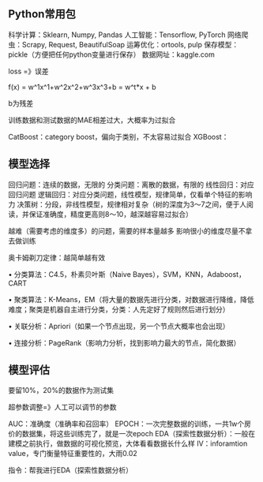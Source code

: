 ## Python常用包
科学计算：Sklearn, Numpy, Pandas
人工智能：Tensorflow, PyTorch
网络爬虫：Scrapy, Request, BeautifulSoap
运筹优化：ortools, pulp
保存模型：pickle（方便把任何python变量进行保存）
数据网址：kaggle.com

loss =》误差

f(x) = w^1x^1+w^2x^2+w^3x^3+b = w^t*x + b

b为残差

训练数据和测试数据的MAE相差过大，大概率为过拟合

CatBoost：category boost，偏向于类别，不太容易过拟合
XGBoost：
## 模型选择
回归问题：连续的数据，无限的
分类问题：离散的数据，有限的
线性回归：对应回归问题
逻辑回归：对应分类问题，线性模型，规律简单，仅看单个特征的影响力
决策树：分段，非线性模型，规律相对复杂（树的深度为3～7之间，便于人阅读，并保证准确度，精度更高则8～10，越深越容易过拟合）

越难（需要考虑的维度多）的问题，需要的样本量越多
影响很小的维度尽量不拿去做训练

奥卡姆剃刀定律：越简单越有效

• 分类算法：C4.5，朴素贝叶斯（Naive Bayes），SVM，KNN，Adaboost，CART

• 聚类算法：K-Means，EM（将大量的数据先进行分类，对数据进行降维，降低难度；聚类是机器自主进行分类，分类：人先定好了规则然后进行划分）

• 关联分析：Apriori（如果一个节点出现，另一个节点大概率也会出现）

• 连接分析：PageRank（影响力分析，找到影响力最大的节点，简化数据）
## 模型评估

要留10%，20%的数据作为测试集

超参数调整=》人工可以调节的参数

AUC：准确度（准确率和召回率）
EPOCH：一次完整数据的训练，一共1w个房价的数据集，将这些训练完了，就是一次epoch
EDA（探索性数据分析）：一般在建模之前执行，做数据的可视化预览，大体看看数据长什么样
IV：inforamtion value，专门衡量特征重要性的，大雨0.02

指令：帮我进行EDA（探索性数据分析）